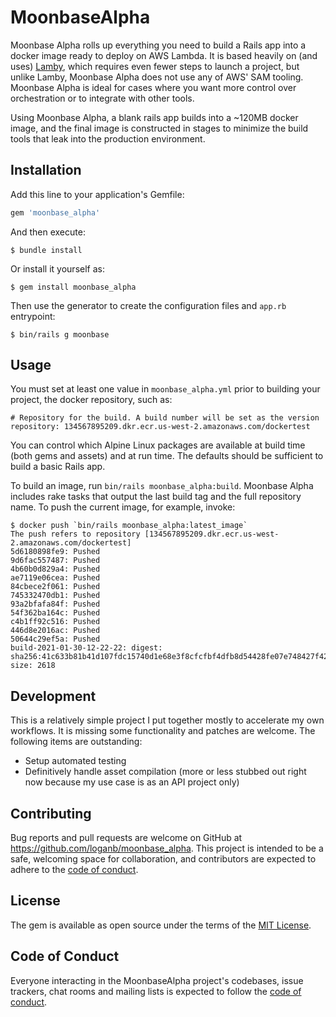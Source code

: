 # MoonbaseAlpha

Moonbase Alpha rolls up everything you need to build a Rails app into a docker image ready to deploy on AWS Lambda. It is based heavily on (and uses) [Lamby](http://lamby.custominktech.com), which requires even fewer steps to launch a project, but unlike Lamby, Moonbase Alpha does not use any of AWS' SAM tooling. Moonbase Alpha is ideal for cases where you want more control over orchestration or to integrate with other tools. 

Using Moonbase Alpha, a blank rails app builds into a ~120MB docker image, and the final image is constructed in stages to minimize the build tools that leak into the production environment. 

## Installation

Add this line to your application's Gemfile:

```ruby
gem 'moonbase_alpha'
```

And then execute:

    $ bundle install

Or install it yourself as:

    $ gem install moonbase_alpha

Then use the generator to create the configuration files and `app.rb` entrypoint: 

    $ bin/rails g moonbase

## Usage

You must set at least one value in `moonbase_alpha.yml` prior to building your project, the docker repository, such as: 

    # Repository for the build. A build number will be set as the version
    repository: 134567895209.dkr.ecr.us-west-2.amazonaws.com/dockertest

You can control which Alpine Linux packages are available at build time (both gems and assets) and at run time. The defaults should be sufficient to build a basic Rails app. 

To build an image, run `bin/rails moonbase_alpha:build`. Moonbase Alpha includes rake tasks that output the last build tag and the full repository name. To push the current image, for example, invoke: 

    $ docker push `bin/rails moonbase_alpha:latest_image`
    The push refers to repository [134567895209.dkr.ecr.us-west-2.amazonaws.com/dockertest]
    5d6180898fe9: Pushed
    9d6fac557487: Pushed
    4b60b0d829a4: Pushed
    ae7119e06cea: Pushed
    84cbece2f061: Pushed
    745332470db1: Pushed
    93a2bfafa84f: Pushed
    54f362ba164c: Pushed
    c4b1ff92c516: Pushed
    446d8e2016ac: Pushed
    50644c29ef5a: Pushed
    build-2021-01-30-12-22-22: digest: sha256:41c633b81b41d107fdc15740d1e68e3f8cfcfbf4dfb8d54428fe07e748427f42 size: 2618


## Development

This is a relatively simple project I put together mostly to accelerate my own workflows. It is missing some functionality and patches are welcome. The following items are outstanding: 

* Setup automated testing
* Definitively handle asset compilation (more or less stubbed out right now because my use case is as an API project only)

## Contributing

Bug reports and pull requests are welcome on GitHub at https://github.com/loganb/moonbase_alpha. This project is intended to be a safe, welcoming space for collaboration, and contributors are expected to adhere to the [code of conduct](https://github.com/loganb/moonbase_alpha/blob/master/CODE_OF_CONDUCT.md).


## License

The gem is available as open source under the terms of the [MIT License](https://opensource.org/licenses/MIT).

## Code of Conduct

Everyone interacting in the MoonbaseAlpha project's codebases, issue trackers, chat rooms and mailing lists is expected to follow the [code of conduct](https://github.com/loganb/moonbase_alpha/blob/master/CODE_OF_CONDUCT.md).
